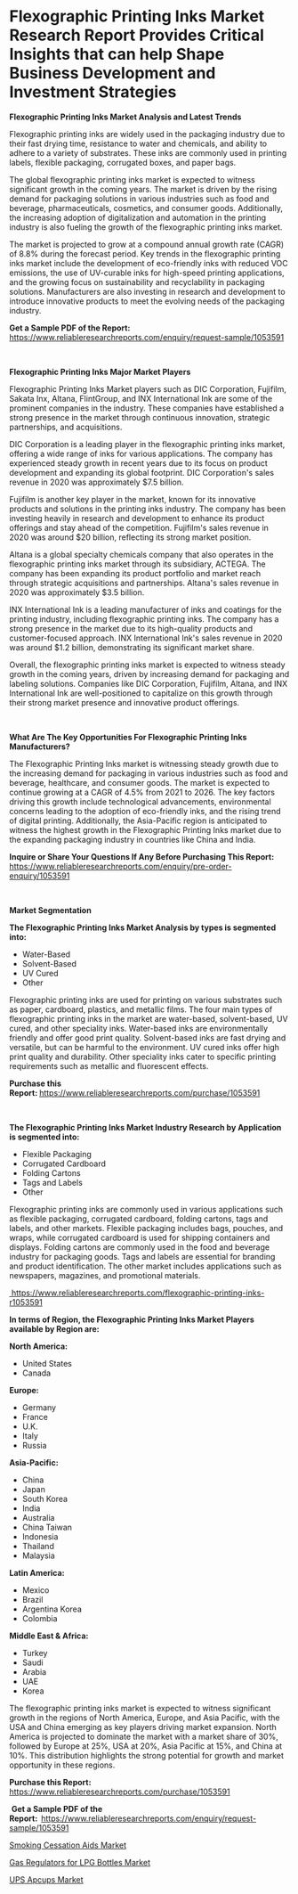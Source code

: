 <p><h1>Flexographic Printing Inks Market Research Report Provides Critical Insights that can help Shape Business Development and Investment Strategies</h1></p><p><strong>Flexographic Printing Inks Market Analysis and Latest Trends</strong></p>
<p><p>Flexographic printing inks are widely used in the packaging industry due to their fast drying time, resistance to water and chemicals, and ability to adhere to a variety of substrates. These inks are commonly used in printing labels, flexible packaging, corrugated boxes, and paper bags.</p><p>The global flexographic printing inks market is expected to witness significant growth in the coming years. The market is driven by the rising demand for packaging solutions in various industries such as food and beverage, pharmaceuticals, cosmetics, and consumer goods. Additionally, the increasing adoption of digitalization and automation in the printing industry is also fueling the growth of the flexographic printing inks market.</p><p>The market is projected to grow at a compound annual growth rate (CAGR) of 8.8% during the forecast period. Key trends in the flexographic printing inks market include the development of eco-friendly inks with reduced VOC emissions, the use of UV-curable inks for high-speed printing applications, and the growing focus on sustainability and recyclability in packaging solutions. Manufacturers are also investing in research and development to introduce innovative products to meet the evolving needs of the packaging industry.</p></p>
<p><strong>Get a Sample PDF of the Report:&nbsp;</strong> <a href="https://www.reliableresearchreports.com/enquiry/request-sample/1053591">https://www.reliableresearchreports.com/enquiry/request-sample/1053591</a></p>
<p>&nbsp;</p>
<p><strong>Flexographic Printing Inks Major Market Players</strong></p>
<p><p>Flexographic Printing Inks Market players such as DIC Corporation, Fujifilm, Sakata Inx, Altana, FlintGroup, and INX International Ink are some of the prominent companies in the industry. These companies have established a strong presence in the market through continuous innovation, strategic partnerships, and acquisitions.</p><p>DIC Corporation is a leading player in the flexographic printing inks market, offering a wide range of inks for various applications. The company has experienced steady growth in recent years due to its focus on product development and expanding its global footprint. DIC Corporation's sales revenue in 2020 was approximately $7.5 billion.</p><p>Fujifilm is another key player in the market, known for its innovative products and solutions in the printing inks industry. The company has been investing heavily in research and development to enhance its product offerings and stay ahead of the competition. Fujifilm's sales revenue in 2020 was around $20 billion, reflecting its strong market position.</p><p>Altana is a global specialty chemicals company that also operates in the flexographic printing inks market through its subsidiary, ACTEGA. The company has been expanding its product portfolio and market reach through strategic acquisitions and partnerships. Altana's sales revenue in 2020 was approximately $3.5 billion.</p><p>INX International Ink is a leading manufacturer of inks and coatings for the printing industry, including flexographic printing inks. The company has a strong presence in the market due to its high-quality products and customer-focused approach. INX International Ink's sales revenue in 2020 was around $1.2 billion, demonstrating its significant market share.</p><p>Overall, the flexographic printing inks market is expected to witness steady growth in the coming years, driven by increasing demand for packaging and labeling solutions. Companies like DIC Corporation, Fujifilm, Altana, and INX International Ink are well-positioned to capitalize on this growth through their strong market presence and innovative product offerings.</p></p>
<p>&nbsp;</p>
<p><strong>What Are The Key Opportunities For Flexographic Printing Inks Manufacturers?</strong></p>
<p><p>The Flexographic Printing Inks market is witnessing steady growth due to the increasing demand for packaging in various industries such as food and beverage, healthcare, and consumer goods. The market is expected to continue growing at a CAGR of 4.5% from 2021 to 2026. The key factors driving this growth include technological advancements, environmental concerns leading to the adoption of eco-friendly inks, and the rising trend of digital printing. Additionally, the Asia-Pacific region is anticipated to witness the highest growth in the Flexographic Printing Inks market due to the expanding packaging industry in countries like China and India.</p></p>
<p><strong>Inquire or Share Your Questions If Any Before Purchasing This Report:</strong> <a href="https://www.reliableresearchreports.com/enquiry/pre-order-enquiry/1053591">https://www.reliableresearchreports.com/enquiry/pre-order-enquiry/1053591</a></p>
<p>&nbsp;</p>
<p><strong>Market Segmentation</strong></p>
<p><strong>The Flexographic Printing Inks Market Analysis by types is segmented into:</strong></p>
<p><ul><li>Water-Based</li><li>Solvent-Based</li><li>UV Cured</li><li>Other</li></ul></p>
<p><p>Flexographic printing inks are used for printing on various substrates such as paper, cardboard, plastics, and metallic films. The four main types of flexographic printing inks in the market are water-based, solvent-based, UV cured, and other speciality inks. Water-based inks are environmentally friendly and offer good print quality. Solvent-based inks are fast drying and versatile, but can be harmful to the environment. UV cured inks offer high print quality and durability. Other speciality inks cater to specific printing requirements such as metallic and fluorescent effects.</p></p>
<p><strong>Purchase this Report:&nbsp;</strong><a href="https://www.reliableresearchreports.com/purchase/1053591">https://www.reliableresearchreports.com/purchase/1053591</a></p>
<p>&nbsp;</p>
<p><strong>The Flexographic Printing Inks Market Industry Research by Application is segmented into:</strong></p>
<p><ul><li>Flexible Packaging</li><li>Corrugated Cardboard</li><li>Folding Cartons</li><li>Tags and Labels</li><li>Other</li></ul></p>
<p><p>Flexographic printing inks are commonly used in various applications such as flexible packaging, corrugated cardboard, folding cartons, tags and labels, and other markets. Flexible packaging includes bags, pouches, and wraps, while corrugated cardboard is used for shipping containers and displays. Folding cartons are commonly used in the food and beverage industry for packaging goods. Tags and labels are essential for branding and product identification. The other market includes applications such as newspapers, magazines, and promotional materials.</p></p>
<p><a href="https://www.reliableresearchreports.com/flexographic-printing-inks-r1053591">&nbsp;https://www.reliableresearchreports.com/flexographic-printing-inks-r1053591</a></p>
<p><strong>In terms of Region, the Flexographic Printing Inks Market Players available by Region are:</strong></p>
<p>
    <p> <strong> North America: </strong>
        <ul>
            <li>United States</li>
            <li>Canada</li>
        </ul>
        </p> 
    <p> <strong> Europe: </strong>
        <ul>
            <li>Germany</li>
            <li>France</li>
            <li>U.K.</li>
            <li>Italy</li>
            <li>Russia</li>
        </ul>
        </p> 
    <p> <strong> Asia-Pacific: </strong>
        <ul>
            <li>China</li>
            <li>Japan</li>
            <li>South Korea</li>
            <li>India</li>
            <li>Australia</li>
            <li>China Taiwan</li>
            <li>Indonesia</li>
            <li>Thailand</li>
            <li>Malaysia</li>
        </ul>
        </p> 
    <p> <strong> Latin America: </strong>
        <ul>
            <li>Mexico</li>
            <li>Brazil</li>
            <li>Argentina Korea</li>
            <li>Colombia</li>
        </ul>
        </p> 
    <p> <strong> Middle East & Africa: </strong>
        <ul>
            <li>Turkey</li>
            <li>Saudi</li>
            <li>Arabia</li>
            <li>UAE</li>
            <li>Korea</li>
        </ul>
    </p>
    </p>
<p><p>The flexographic printing inks market is expected to witness significant growth in the regions of North America, Europe, and Asia Pacific, with the USA and China emerging as key players driving market expansion. North America is projected to dominate the market with a market share of 30%, followed by Europe at 25%, USA at 20%, Asia Pacific at 15%, and China at 10%. This distribution highlights the strong potential for growth and market opportunity in these regions.</p></p>
<p><strong>Purchase this Report: </strong><a href="https://www.reliableresearchreports.com/purchase/1053591">https://www.reliableresearchreports.com/purchase/1053591</a></p>
<p>&nbsp;<strong>Get a Sample PDF of the Report:&nbsp;&nbsp;</strong><a href="https://www.reliableresearchreports.com/enquiry/request-sample/1053591">https://www.reliableresearchreports.com/enquiry/request-sample/1053591</a></p>
<p><strong></strong></p>
<p><p><a href="https://issuu.com/reportprime-2/docs/smoking-cessation-aids-market-size-2030.pptx">Smoking Cessation Aids Market</a></p><p><a href="https://github.com/elizabethdagraca/Market-Research-Report-List-4/blob/main/gas-regulators-for-lpg-bottles-market.md">Gas Regulators for LPG Bottles Market</a></p><p><a href="https://github.com/santosh758595/Market-Research-Report-List-5/blob/main/ups-apcups-market.md">UPS Apcups Market</a></p></p>